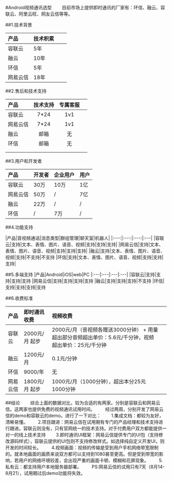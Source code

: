 #Android视频通讯选型
　　目前市场上提供即时通讯的厂家有：环信、融云、容联云、阿里云旺、网友云信等等。


##1.技术背景

|产品|技术积累|||
|:---|:---|:---|:---|
|容联云|5年|||
|融云|10年|||
|环信|5年|||
|网易云信|18年|||




##2.售后和技术支持

|产品|技术支持|专属客服||
|:---|:---:|:---:|:---|
|容联云|7*24|1v1|
|网易云信|7*24|1v1|||
|融云|邮箱|无|
|环信|邮箱|无|
||||
||||


##3.用户和开发者

|产品|开发者|企业用户|用户|
|:---|:---|:---|:---|
|容联云|30万|10万|1亿|
|网易云信|50万|/|7亿|
|融云|22万|/|/|
|环信|/|7万|/|


##4.功能支持

|产品|音视频通话|消息类型|群组管理|聊天室|机器人|
|:---:|:---:|:---:|:---|
|容联云|支持|文本、表情、图片、语音、视频|支持|支持|支持|
|网易云信|支持|文本、表情、图片、语音、视频|支持|支持|支持|
|融云|支持|文本、表情、图片、语音、视频|支持|不支持|不支持
|环信|支持|文本、表情、图片、语音、视频|支持|支持|支持|


##5.多端支持
|产品|Android|iOS|web|PC
|:---|:---|:---|:---|
|容联云|支持|支持|支持|支持
|网易云信|支持|支持|支持|支持
|融云|支持|支持|支持|不支持
|环信|支持|支持|支持|支持

##6.收费标准


|产品|即时通讯收费|视频收费||
|:---|:---|:---|:---|
|容联云|2000元/月 起步|2000元/月（音视频各赠送3000分钟） + 用量超出部分音频超出单价：5.6元/千分钟，视频超出单价：25元/千分钟||
|融云|1200元/月|0.1元/分钟||
|环信|9000/年|无||
|网易云信|1800元/月 起步|1000元/月（1000分钟），超出本分25元1000分钟 ||

##结论
　　综合上面的数据对比，较为合适的有两家。分别是容联云和网易云信。这两家也提供免费的视频通讯试用时间。
　　经过两周，分别开发了网易云信的demo和容联云的demo。进行了一下对比：
　　1.集成文档：都较为友好，清晰易懂。
　　2.项目跟进：网易云信在试用期有专门的产品经理和技术支持进行跟进。容联云则没有，只有官网统一的技术支持。对于付费用户双方都能提供一对一的线上技术支持
　　3.即时通讯UI框架：网易云信提供专门的UI包（支持修改源码样式），容联云提供的UI包则不支持修改样式。如选择纯自定义开发UI，则开发的时间较长。
　　4.视频画面：视频的传输是受到用户手机网络带宽限制的。就本地画面的画质来说双方都可以支持到1080甚至更高。但是受到带宽的影响，若用户的网络环境较差，会出现严重的画面卡顿、模糊和花屏现象。
　　5.私有云：都支持用户本地服务器部署。
　　PS:网易云信的试用只有7天（8月14-8月21），试用期过后demo功能将失效。